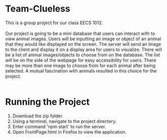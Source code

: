 # Team-Clueless 
This is a group project for our class EECS 1012. 
<br><br>
Our project is going to be a mini database that users can interact with to view animal images. Users will be inputting an image or object of an animal that they would like displayed on the screen. The server will send an image to the client and display it on a display area for users to visualize. There will be a list of animal images/objects to choose from on the database. The list will be on the side of the webpage for easy accessibility for users. There may be more than one image to choose from for each animal after being selected. A mutual fascination with animals resulted in this choice for the project. 
<br><br>
# Running the Project
1. Download the zip folder.
2. Using a terminal, navigate to the project directory.
3. Enter command 'npm start' to run the server.
4. Open FrontPage.html in Firefox to view the application.
